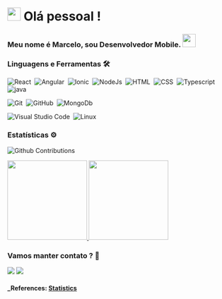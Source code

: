 <h1><img src="https://emojis.slackmojis.com/emojis/images/1547582922/5197/party_blob.gif?1547582922" width="30"/> Olá pessoal ! </h1>

### Meu nome é Marcelo, sou Desenvolvedor Mobile. <img src="https://emojis.slackmojis.com/emojis/images/1575217269/7231/babyyoda.png?1575217269" width="30"/>

### Linguagens e Ferramentas 🛠

![React](https://img.shields.io/badge/-ReactNative-05122A?style=flat&logo=react)&nbsp;
![Angular](https://img.shields.io/badge/-Angular-05122A?style=flat&logo=angular)&nbsp;
![Ionic](https://img.shields.io/badge/-Ionic-05122A?style=flat&logo=ionic)&nbsp;
![NodeJs](https://img.shields.io/badge/-NodeJS-05122A?style=flat&logo=nodejs)&nbsp;
![HTML](https://img.shields.io/badge/HTML-05122A?style=flat&logo=html5)&nbsp;
![CSS](https://img.shields.io/badge/-CSS3-05122A?style=flat&logo=css3)&nbsp;
![Typescript](https://img.shields.io/badge/-Typescript-05122A?style=flat&logo=typescript)&nbsp;
![java](https://img.shields.io/badge/-Java-05122A?style=flat&logo=java)&nbsp;

![Git](https://img.shields.io/badge/-Git-05122A?style=flat&logo=git)&nbsp;
![GitHub](https://img.shields.io/badge/-GitHub-05122A?style=flat&logo=github)&nbsp;
![MongoDb](https://img.shields.io/badge/-MongoDB-05122A?style=flat&logo=mongodb)&nbsp;

![Visual Studio Code](https://img.shields.io/badge/-Visual%20Studio%20Code-05122A?style=flat&logo=visual-studio-code&logoColor=007ACC)&nbsp;
![Linux](https://img.shields.io/badge/-Linux-05122A?style=flat&logo=linux&logoColor=white)&nbsp;

### Estatísticas ⚙️

![Github Contributions](https://github-readme-streak-stats.herokuapp.com/?user=maeceloacm1998)

<p align="left">
<a href="https://github.com/maeceloacm1998">
  <img height="180em" src="https://github-readme-stats.vercel.app/api/?username=maeceloacm1998&count_private=true&show_icons=true"/>
  <img height="180em" src="https://github-readme-stats.vercel.app/api/top-langs/?username=maeceloacm1998&layout=compact&langs_count=8"/>
</a>
</p>

<!-- <p align="center">
  <img width="36%" src="profile-summary-card-output/github/1-repos-per-language.svg" />
  <img width="36%" src="profile-summary-card-output/github/2-most-commit-language.svg" />
  <img width="24.3%" src="profile-summary-card-output/github/3-stats.svg" />
</p> -->

### Vamos manter contato ? 🤝

<p align="left">
<a href="https://www.linkedin.com/in/marcelochmendes/"><img src="https://img.shields.io/badge/-Marcelo-0077B5?style=flat&logo=Linkedin&logoColor=white"/></a>
<a href="mailto:marcelochmendes@gmail.com"><img src="https://img.shields.io/badge/-marcelochmendes@gmail.com-D14836?style=flat&logo=Gmail&logoColor=white"/></a>
</p>

#### _References: [Statistics](https://github.com/anuraghazra/github-readme-stats) 
